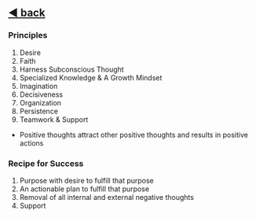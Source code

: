 ---
---

## [:arrow_backward: back](index.md)

### Principles
1. Desire
2. Faith
3. Harness Subconscious Thought
4. Specialized Knowledge & A Growth Mindset
5. Imagination
6. Decisiveness
7. Organization
8. Persistence
9. Teamwork & Support

- Positive thoughts attract other positive thoughts and results in positive actions

### Recipe for Success
1. Purpose with desire to fulfill that purpose
2. An actionable plan to fulfill that purpose
3. Removal of all internal and external negative thoughts
4. Support